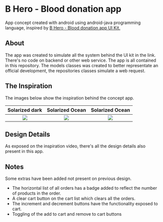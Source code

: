 # B Hero - Blood donation app

App concept created with android using android-java programming language, inspired by [B Hero - Blood donation app UI Kit.](https://www.behance.net/gallery/69827321/B-Hero-Blood-donation-app-free-UI-kit)

## About
The app was created to simulate all the system behind the UI kit in the link. There's no code on backend or other web service. The app is all contained in this repository. The models classes was created to better representate an official development, the repositories classes simulate a web request.

## The Inspiration
The images below show the inspiration behind the concept app.

Solarized dark             |  Solarized Ocean             |  Solarized Ocean
:-------------------------:|:-------------------------:|:-------------------------:
![](screenshot/mobile–1.jpg)  |  ![](screenshot/mobile–2.jpg)  |  ![](screenshot/mobile–3.jpg)

## Design Details
As exposed on the inspiration video, there's all the design details also present in this app.

## Notes
Some extras have been added not present on previous design.
* The horizontal list of all orders has a badge added to reflect the number of products in the order.
* A clear cart button on the cart list which clears all the orders.
* The increment and decrement buttons have the functionality exposed to cart.
* Toggling of the add to cart and remove to cart buttons
